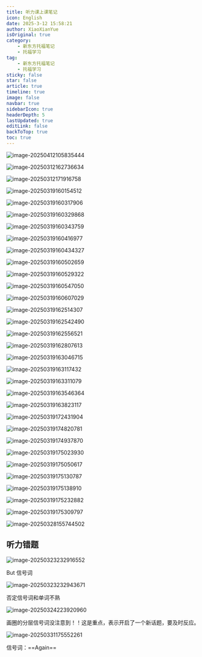 ```yaml
---
title: 听力课上课笔记
icon: English
date: 2025-3-12 15:58:21
author: XiaoXianYue
isOriginal: true
category: 
    - 新东方托福笔记
    - 托福学习
tag:
    - 新东方托福笔记
    - 托福学习
sticky: false
star: false
article: true
timeline: true
image: false
navbar: true
sidebarIcon: true
headerDepth: 5
lastUpdated: true
editLink: false
backToTop: true
toc: true
---
```


![image-20250412105835444](./listen_class.assets/image-20250412105835444.png)



![image-20250312162736634](./listen_class.assets/image-20250312162736634.png)

![image-20250312171916758](./listen_class.assets/image-20250312171916758.png)

![image-20250319160154512](./listen_class.assets/image-20250319160154512.png)

![image-20250319160317906](./listen_class.assets/image-20250319160317906.png)

![image-20250319160329868](./listen_class.assets/image-20250319160329868.png)

![image-20250319160343759](./listen_class.assets/image-20250319160343759.png)

![image-20250319160416977](./listen_class.assets/image-20250319160416977.png)

![image-20250319160434327](./listen_class.assets/image-20250319160434327.png)

![image-20250319160502659](./listen_class.assets/image-20250319160502659.png)

![image-20250319160529322](./listen_class.assets/image-20250319160529322.png)

![image-20250319160547050](./listen_class.assets/image-20250319160547050.png)

![image-20250319160607029](./listen_class.assets/image-20250319160607029.png)

![image-20250319162514307](./listen_class.assets/image-20250319162514307.png)

![image-20250319162542490](./listen_class.assets/image-20250319162542490.png)

![image-20250319162556521](./listen_class.assets/image-20250319162556521.png)

![image-20250319162807613](./listen_class.assets/image-20250319162807613.png)

![image-20250319163046715](./listen_class.assets/image-20250319163046715.png)

![image-20250319163117432](./listen_class.assets/image-20250319163117432.png)

![image-20250319163311079](./listen_class.assets/image-20250319163311079.png)

![image-20250319163546364](./listen_class.assets/image-20250319163546364.png)

![image-20250319163823117](./listen_class.assets/image-20250319163823117.png)

![image-20250319172431904](./listen_class.assets/image-20250319172431904.png)

![image-20250319174820781](./listen_class.assets/image-20250319174820781.png)

![image-20250319174937870](./listen_class.assets/image-20250319174937870.png)

![image-20250319175023930](./listen_class.assets/image-20250319175023930.png)

![image-20250319175050617](./listen_class.assets/image-20250319175050617.png)

![image-20250319175130787](./listen_class.assets/image-20250319175130787.png)

![image-20250319175138910](./listen_class.assets/image-20250319175138910.png)

![image-20250319175232882](./listen_class.assets/image-20250319175232882.png)

![image-20250319175309797](./listen_class.assets/image-20250319175309797.png)

![image-20250328155744502](./listen_class.assets/image-20250328155744502.png)



## 听力错题

![image-20250323232916552](./listen_class.assets/image-20250323232916552.png)

But 信号词

![image-20250323232943671](./listen_class.assets/image-20250323232943671.png)

否定信号词和单词不熟

![image-20250324223920960](./listen_class.assets/image-20250324223920960.png)

画圈的分层信号词没注意到！！这是重点，表示开启了一个新话题，要及时反应。

![image-20250331175552261](./listen_class.assets/image-20250331175552261.png)

信号词：==Again==
